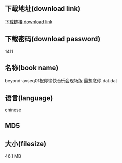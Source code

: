 ## 下载地址(download link)
[下载链接 download link](https://tutu365.netlify.app/?s=beyond-avseq01%E7%A5%9D%E4%BD%A0%E6%84%89%E5%BF%AB%E9%9F%B3%E4%B9%90%E4%BC%9A%E7%8E%B0%E5%9C%BA%E7%89%88+%E6%9C%80%E6%83%B3%E5%BF%B5%E4%BD%A0.dat)

## 下载密码(download password)
1411

## 名称(book name)
beyond-avseq01祝你愉快音乐会现场版 最想念你.dat.dat

## 语言(language)
chinese

## MD5


## 大小(filesize)
46.1 MB
